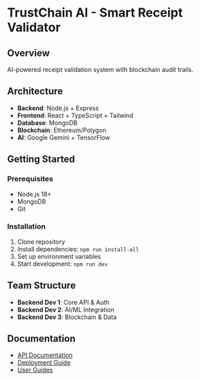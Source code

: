 # TrustChain AI - Smart Receipt Validator

## Overview
AI-powered receipt validation system with blockchain audit trails.

## Architecture
- **Backend**: Node.js + Express
- **Frontend**: React + TypeScript + Tailwind
- **Database**: MongoDB
- **Blockchain**: Ethereum/Polygon
- **AI**: Google Gemini + TensorFlow

## Getting Started

### Prerequisites
- Node.js 18+
- MongoDB
- Git

### Installation
1. Clone repository
2. Install dependencies: `npm run install-all`
3. Set up environment variables
4. Start development: `npm run dev`

## Team Structure
- **Backend Dev 1**: Core API & Auth
- **Backend Dev 2**: AI/ML Integration  
- **Backend Dev 3**: Blockchain & Data

## Documentation
- [API Documentation](./docs/api/)
- [Deployment Guide](./docs/deployment/)
- [User Guides](./docs/user-guides/)